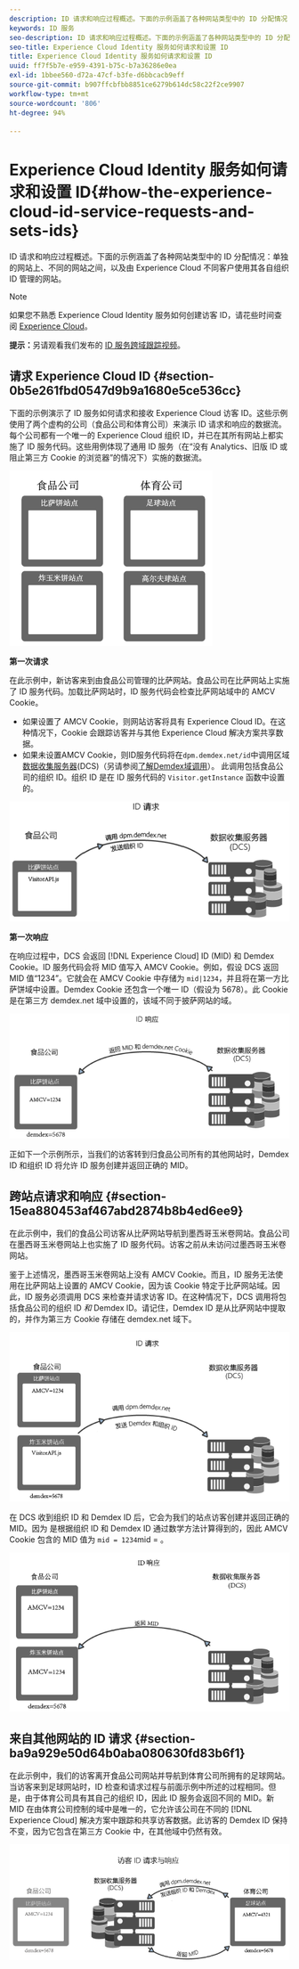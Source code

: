 ```yaml
---
description: ID 请求和响应过程概述。下面的示例涵盖了各种网站类型中的 ID 分配情况：单独的网站上、不同的网站之间，以及由 Experience Cloud 不同客户使用其各自组织 ID 管理的网站。
keywords: ID 服务
seo-description: ID 请求和响应过程概述。下面的示例涵盖了各种网站类型中的 ID 分配情况：单独的网站上、不同的网站之间，以及由 Experience Cloud 不同客户使用其各自组织 ID 管理的网站。
seo-title: Experience Cloud Identity 服务如何请求和设置 ID
title: Experience Cloud Identity 服务如何请求和设置 ID
uuid: ff7f5b7e-e959-4391-b75c-b7a36286e0ea
exl-id: 1bbee560-d72a-47cf-b3fe-d6bbcacb9eff
source-git-commit: b907ffcbfbb8851ce6279b614dc58c22f2ce9907
workflow-type: tm+mt
source-wordcount: '806'
ht-degree: 94%

---
```


# Experience Cloud Identity 服务如何请求和设置 ID{#how-the-experience-cloud-id-service-requests-and-sets-ids}

ID 请求和响应过程概述。下面的示例涵盖了各种网站类型中的 ID 分配情况：单独的网站上、不同的网站之间，以及由 Experience Cloud 不同客户使用其各自组织 ID 管理的网站。

>[!NOTE]
>
>如果您不熟悉 Experience Cloud Identity 服务如何创建访客 ID，请花些时间查阅 [Experience Cloud](../introduction/cookies.md)。

**提示：**&#x200B;另请观看我们发布的 [ID 服务跨域跟踪视频](https://helpx.adobe.com/cn/marketing-cloud-core/kb/MCID/CrossDomain.html)。

## 请求 Experience Cloud ID {#section-0b5e261fbd0547d9b9a1680e5ce536cc}

下面的示例演示了 ID 服务如何请求和接收 Experience Cloud 访客 ID。这些示例使用了两个虚构的公司（食品公司和体育公司）来演示 ID 请求和响应的数据流。每个公司都有一个唯一的 Experience Cloud 组织 ID，并已在其所有网站上都实施了 ID 服务代码。这些用例体现了通用 ID 服务（在“没有 Analytics、旧版 ID 或阻止第三方 Cookie 的浏览器”的情况下）实施的数据流。

![](assets/sample_sites.png)

**第一次请求**

在此示例中，新访客来到由食品公司管理的比萨网站。食品公司在比萨网站上实施了 ID 服务代码。加载比萨网站时，ID 服务代码会检查比萨网站域中的 AMCV Cookie。

* 如果设置了 AMCV Cookie，则网站访客将具有 Experience Cloud ID。在这种情况下，Cookie 会跟踪访客并与其他 Experience Cloud 解决方案共享数据。
* 如果未设置AMCV Cookie，则ID服务代码将在`dpm.demdex.net/id`中调用区域[数据收集服务器](https://experienceleague.adobe.com/docs/analytics/technotes/rdc/regional-data-collection.html?lang=en)(DCS)（另请参阅[了解Demdex域调用](https://experienceleague.adobe.com/docs/audience-manager/user-guide/reference/demdex-calls.html?lang=en)）。 此调用包括食品公司的组织 ID。组织 ID 是在 ID 服务代码的 `Visitor.getInstance` 函数中设置的。

![](assets/request1.png)

**第一次响应**

在响应过程中，DCS 会返回 [!DNL Experience Cloud] ID (MID) 和 Demdex Cookie。ID 服务代码会将 MID 值写入 AMCV Cookie。例如，假设 DCS 返回 MID 值“1234”。它就会在 AMCV Cookie 中存储为 `mid|1234`，并且将在第一方比萨饼域中设置。Demdex Cookie 还包含一个唯一 ID（假设为 5678）。此 Cookie 是在第三方 demdex.net 域中设置的，该域不同于披萨网站的域。

![](assets/response1.png)

正如下一个示例所示，当我们的访客转到归食品公司所有的其他网站时，Demdex ID 和组织 ID 将允许 ID 服务创建并返回正确的 MID。

## 跨站点请求和响应 {#section-15ea880453af467abd2874b8b4ed6ee9}

在此示例中，我们的食品公司访客从比萨网站导航到墨西哥玉米卷网站。食品公司在墨西哥玉米卷网站上也实施了 ID 服务代码。访客之前从未访问过墨西哥玉米卷网站。

鉴于上述情况，墨西哥玉米卷网站上没有 AMCV Cookie。而且，ID 服务无法使用在比萨网站上设置的 AMCV Cookie，因为该 Cookie 特定于比萨网站域。因此，ID 服务必须调用 DCS 来检查并请求访客 ID。在这种情况下，DCS 调用将包括食品公司的组织 ID *和* Demdex ID。请记住，Demdex ID 是从比萨网站中提取的，并作为第三方 Cookie 存储在 demdex.net 域下。

![](assets/request2.png)

在 DCS 收到组织 ID 和 Demdex ID 后，它会为我们的站点访客创建并返回正确的 MID。因为 是根据组织 ID 和 Demdex ID 通过数学方法计算得到的，因此 AMCV Cookie 包含的 MID 值为 `mid = 1234`mid = 。

![](assets/response2.png)

## 来自其他网站的 ID 请求 {#section-ba9a929e50d64b0aba080630fd83b6f1}

在此示例中，我们的访客离开食品公司网站并导航到体育公司所拥有的足球网站。当访客来到足球网站时，ID 检查和请求过程与前面示例中所述的过程相同。但是，由于体育公司具有其自己的组织 ID，因此 ID 服务会返回不同的 MID。新 MID 在由体育公司控制的域中是唯一的，它允许该公司在不同的 [!DNL Experience Cloud] 解决方案中跟踪和共享访客数据。此访客的 Demdex ID 保持不变，因为它包含在第三方 Cookie 中，在其他域中仍然有效。

![](assets/req_resp.png)
